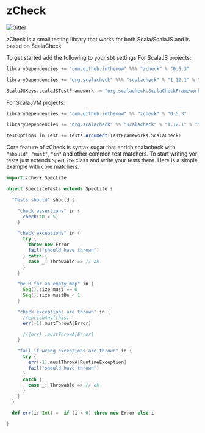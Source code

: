zCheck
=====

[![Gitter](https://badges.gitter.im/Join%20Chat.svg)](https://gitter.im/InTheNow/zcheck?utm_source=badge&utm_medium=badge&utm_campaign=pr-badge&utm_content=badge)

zCheck is a small testing library that works for both Scala/ScalaJS and is based on ScalaCheck.

To get started add the following to your sbt settings
For ScalaJS projects:

```scala
libraryDependencies += "com.github.inthenow" %%% "zcheck" % "0.5.3"

libraryDependencies += "org.scalacheck" %%% "scalacheck" % "1.12.1" % "test"

ScalaJSKeys.scalaJSTestFramework := "org.scalacheck.ScalaCheckFramework"
```
For ScalaJVM projects:
```scala
libraryDependencies += "com.github.inthenow" %% "zcheck" % "0.5.3"

libraryDependencies += "org.scalacheck" %% "scalacheck" % "1.12.1" % "test"

testOptions in Test += Tests.Argument(TestFrameworks.ScalaCheck)
```

Core feature of zCheck is syntax sugar that enrich scalacheck with `"should"`, `"must"`, `"in"` and other common test matchers.
To start writing yor tests just extends `SpecLite` class and write your tests there.
Here is a simple example with core matchers.

```scala
import zcheck.SpecLite

object SpecLiteTests extends SpecLite {

  "Tests should" should {

    "check assertions" in {
      check(10 > 5)
    }

    "check exceptions" in {
      try {
        throw new Error
        fail("should have thrown")
      } catch {
        case _: Throwable => // ok
      }
    }

    "be 0 for an empty map" in {
      Seq().size must_== 0
      Seq().size mustBe_< 1
    }

    "check exceptions are thrown" in {
      //enrichAny(this)
      err(-1).mustThrowA[Error]

      //{err} .mustThrowA[Error]
    }

    "fail if wrong exceptions are thrown" in {
      try {
        err(-1).mustThrowA[RuntimeException]
        fail("should have thrown")
      }
      catch {
        case _: Throwable => // ok
      }
    }
  }

  def err(i: Int) =  if (i < 0) throw new Error else i

}
```